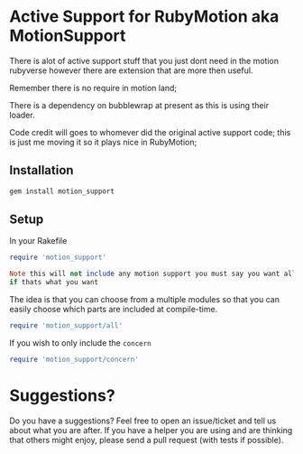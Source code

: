 # Active Support for RubyMotion aka MotionSupport

There is alot of active support stuff that you just dont need in the
motion rubyverse however there are extension that are more then useful.

Remember there is no require in motion land;

There is a dependency on bubblewrap at present as this is using their loader.

Code credit will goes to whomever did the original active support code;
this is just me moving it so it plays nice in RubyMotion; 

## Installation

```ruby
gem install motion_support
```

## Setup

In your Rakefile

```ruby
require 'motion_support'

Note this will not include any motion support you must say you want all
if thats what you want
```

The idea is that you can choose from a multiple modules so that you can easily choose which parts
are included at compile-time.

```ruby
require 'motion_support/all'
```

If you wish to only include the `concern`

```ruby
require 'motion_support/concern'
```

# Suggestions?

Do you have a suggestions? Feel free to open an
issue/ticket and tell us about what you are after. If you have a
helper you are using and are thinking that others might enjoy,
please send a pull request (with tests if possible).


